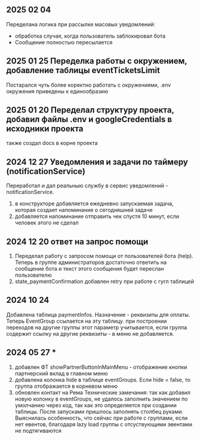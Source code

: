 ## 2025 02 04
Переделана логика при рассылке масовых уведомлений:
* обработка случая, когда пользователь заблокировал бота
* Cообщение полностью пересылается

## 2025 01 25 Переделка работы с окружением, добавление таблицы eventTicketsLimit
Постарался чуть более коректно работать с окружениями, .env окружения приведены к единообразию

## 2025 01 20 Переделал структуру проекта, добавил файлы .env и googleCredentials в исходники проекта
также создал docs в корне проекта

## 2024 12 27  Уведомления и задачи по таймеру (notificationService)

Переработал и дал реальныю службу в сервис уведомлений - notificationService.
1. в конструкторе добавляется ежедневно запускаемая задача, которая создает напоминание о сегодняшней задаче
2. добавляется напоминание отправить чек спустя 10 минут, если человек этого не сделал


## 2024 12 20  ответ на запрос помощи
1. Переделал работу с запросом помощи от пользователей бота (help). Теперь в группе администраторов достаточно ответить на сообщение бота и текст этого сообщения будет переслан пользователю
2. state_paymentConfirmation
добавлен retry при работе с гугл таблицей

## 2024 10 24
Добавлена таблица paymentInfos. Назначение - реквизиты для оплаты. Теперь EventGroup ссылается на эту таблицу. при построении переходов на другие группы этот параметр учитывается, если группа содержит ссылку на другие реквизиты - в меню не добавляется. 

## 2024 05 27 *
1. добавлен ФТ showPartnerButtonInMainMenu - отображение кнопки партнерский вклад в главном меню
2. добавлена колонка hide в таблице eventGroups. Если hide = false, то группа отображается в корневом меню
3. обновлен контакт на Рема
Технические замечания: так как добавил новую колонку в eventGroups, не удалось заполнить значением по умолчанию через код, так как это определяется при создании таблицы. После запусками пришлось заполнять столбец руками. 
Выяснилась особенность, что сейчас при работе с группами, если нет евентов, благодаря lazy load группы с отсуствующими эвентами не подтягиваются